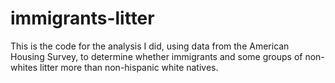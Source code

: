 # immigrants-litter
This is the code for the analysis I did, using data from the American Housing Survey, to determine whether immigrants and some groups of non-whites litter more than non-hispanic white natives.

